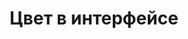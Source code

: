 ---
title: Цвет в интерфейсе
period: 2020-01-01
link: 
cover:
category: "talks"
meta-lang: Russian
meta-year: 2020
meta-people:
meta-publisher: World Usability Day ITMO
---